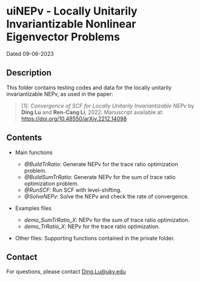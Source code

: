 # uiNEPv - Locally Unitarily Invariantizable Nonlinear Eigenvector Problems

Dated 		09-06-2023

## Description
This folder contains testing codes and data for the locally unitarily invariantizable NEPv, as used in the paper:

>[1]: *Convergence of SCF for Locally Unitarily Invariantizable NEPv*
by **Ding Lu** and **Ren-Cang Li**, 2022.
Manuscript available at: https://doi.org/10.48550/arXiv.2212.14098


## Contents
- Main functions 
	- *@BuildTrRatio*:	Generate NEPv for the trace ratio optimization problem.
	- *@BuildSumTrRatio*:	Generate NEPv for the sum of trace ratio optimization problem.
	- *@RunSCF*:	Run SCF with level-shifting.
	- *@SolveNEPv*:	Solve the NEPv and check the rate of convergence.

- Examples files
	- *demo_SumTrRatio_X*:	NEPv for the sum of trace ratio optimization. 
	- *demo_TrRatio_X*:	NEPv for the trace ratio optimization.

- Other files:	Supporting functions contained in the private folder.

## Contact 	
For questions, please contact Ding.Lu@uky.edu  
